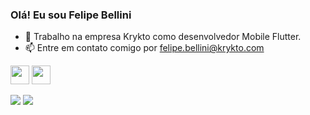 ### Olá! Eu sou Felipe Bellini

- 🔭 Trabalho na empresa Krykto como desenvolvedor Mobile Flutter.
- 📫 Entre em contato comigo por felipe.bellini@krykto.com

<img src="https://cdn.jsdelivr.net/gh/devicons/devicon/icons/python/python-original.svg" width="30" height="30" />  <img src="https://cdn.jsdelivr.net/gh/devicons/devicon/icons/kotlin/kotlin-original.svg" width="30" height="30"/>


<a href="" target="_blank"><img src="https://img.shields.io/badge/-LinkedIn-%230077B5?style=for-the-badge&logo=linkedin&logoColor=white" target="_blank"></a> <a href = "mailto:breno.soares@krykto.com"><img src="https://img.shields.io/badge/-Gmail-%23333?style=for-the-badge&logo=gmail&logoColor=white" target="_blank"></a>

